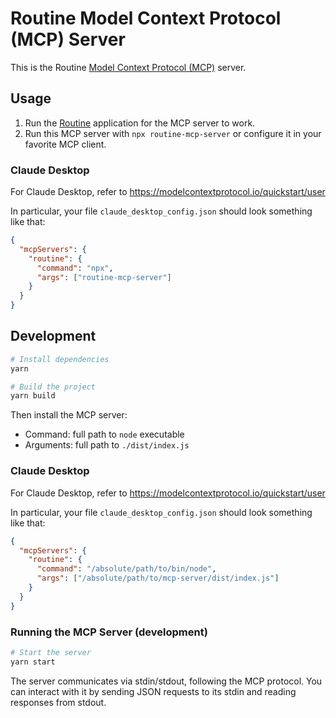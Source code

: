 # Routine Model Context Protocol (MCP) Server

This is the Routine [Model Context Protocol (MCP)](https://modelcontextprotocol.io) server.

## Usage

1. Run the [Routine](https://routine.co/download) application for the MCP server to work.
2. Run this MCP server with `npx routine-mcp-server` or configure it in your favorite MCP client.

### Claude Desktop

For Claude Desktop, refer to https://modelcontextprotocol.io/quickstart/user

In particular, your file `claude_desktop_config.json` should look something like that:

```json
{
  "mcpServers": {
    "routine": {
      "command": "npx",
      "args": ["routine-mcp-server"]
    }
  }
}
```

## Development

```bash
# Install dependencies
yarn

# Build the project
yarn build
```

Then install the MCP server:

- Command: full path to `node` executable
- Arguments: full path to `./dist/index.js`

### Claude Desktop

For Claude Desktop, refer to https://modelcontextprotocol.io/quickstart/user

In particular, your file `claude_desktop_config.json` should look something like that:

```json
{
  "mcpServers": {
    "routine": {
      "command": "/absolute/path/to/bin/node",
      "args": ["/absolute/path/to/mcp-server/dist/index.js"]
    }
  }
}
```

### Running the MCP Server (development)

```bash
# Start the server
yarn start
```

The server communicates via stdin/stdout, following the MCP protocol. You can interact with it by sending JSON requests to its stdin and reading responses from stdout.
